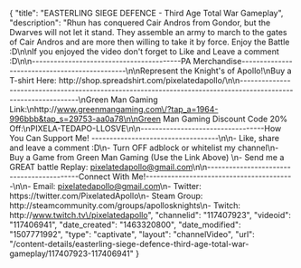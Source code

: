 {
    "title": "EASTERLING SIEGE DEFENCE - Third Age Total War Gameplay",
    "description": "Rhun has conquered Cair Andros from Gondor, but the Dwarves will not let it stand.  They assemble an army to march to the gates of Cair Andros and are more then willing to take it by force.  Enjoy the Battle :D\n\nIf you enjoyed the video don't forget to Like and Leave a comment :D\n\n-----------------------------------------PA Merchandise----------------------------------------------\n\nRepresent the Knight's of Apollo!\nBuy a T-shirt Here: http:\/\/shop.spreadshirt.com\/pixelatedapollo\/\n\n---------------------------------------------------------------------------------------------------------------\nGreen Man Gaming Link:\nhttp:\/\/www.greenmangaming.com\/?tap_a=1964-996bbb&tap_s=29753-aa0a78\n\nGreen Man Gaming Discount Code 20% Off:\nPIXELA-TEDAPO-LLOSVE\n\n----------------------------------How You Can Support Me! -----------------------------------\n\n- Like, share and leave a comment :D\n- Turn OFF adblock or whitelist my channel\n- Buy a Game from Green Man Gaming (Use the Link Above) \n- Send me a GREAT battle Replay: pixelatedapollo@gmail.com\n\n------------------------------------------Connect With Me!-----------------------------------------\n\n- Email: pixelatedapollo@gmail.com\n- Twitter: https:\/\/twitter.com\/PixelatedApollo\n- Steam Group:  http:\/\/steamcommunity.com\/groups\/apollosknights\n- Twitch: http:\/\/www.twitch.tv\/pixelatedapollo",
    "channelid": "117407923",
    "videoid": "117406941",
    "date_created": "1463320800",
    "date_modified": "1507771992",
    "type": "captivate",
    "layout": "channelVideo",
    "url": "\/content-details\/easterling-siege-defence-third-age-total-war-gameplay\/117407923-117406941"
}